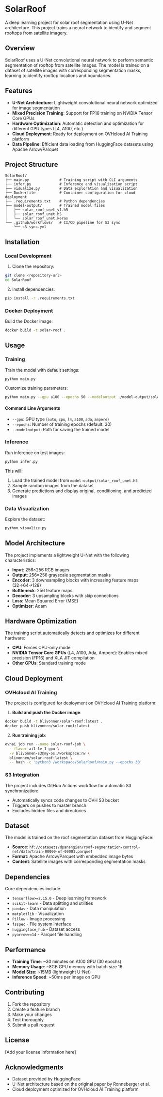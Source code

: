 # SolarRoof

A deep learning project for solar roof segmentation using U-Net architecture. This project trains a neural network to identify and segment rooftops from satellite imagery.

## Overview

SolarRoof uses a U-Net convolutional neural network to perform semantic segmentation of rooftop from satellite images. The model is trained on a dataset of satellite images with corresponding segmentation masks, learning to identify rooftop locations and boundaries.

## Features

- **U-Net Architecture**: Lightweight convolutional neural network optimized for image segmentation
- **Mixed Precision Training**: Support for FP16 training on NVIDIA Tensor Core GPUs
- **Hardware Optimization**: Automatic detection and optimization for different GPU types (L4, A100, etc.)
- **Cloud Deployment**: Ready for deployment on OVHcloud AI Training platform
- **Data Pipeline**: Efficient data loading from HuggingFace datasets using Apache Arrow/Parquet

## Project Structure

```
SolarRoof/
├── main.py              # Training script with CLI arguments
├── infer.py             # Inference and visualization script
├── visualize.py         # Data exploration and visualization
├── Dockerfile           # Container configuration for cloud deployment
├── .requirements.txt    # Python dependencies
├── model-output/        # Trained model files
│   ├── solar_roof_unet_v1.h5
│   ├── solar_roof_unet.h5
│   └── solar_roof_unet.keras
└── .github/workflows/   # CI/CD pipeline for S3 sync
    └── s3-sync.yml
```

## Installation

### Local Development

1. Clone the repository:
```bash
git clone <repository-url>
cd SolarRoof
```

2. Install dependencies:
```bash
pip install -r .requirements.txt
```

### Docker Deployment

Build the Docker image:
```bash
docker build -t solar-roof .
```

## Usage

### Training

Train the model with default settings:
```bash
python main.py
```

Customize training parameters:
```bash
python main.py --gpu a100 --epochs 50 --modeloutput ./model-output/solar_roof_unet_v2.h5
```

#### Command Line Arguments

- `--gpu`: GPU type (`auto`, `cpu`, `l4`, `a100`, `ada`, `ampere`)
- `--epochs`: Number of training epochs (default: 30)
- `--modeloutput`: Path for saving the trained model

### Inference

Run inference on test images:
```bash
python infer.py
```

This will:
1. Load the trained model from `model-output/solar_roof_unet.h5`
2. Sample random images from the dataset
3. Generate predictions and display original, conditioning, and predicted images

### Data Visualization

Explore the dataset:
```bash
python visualize.py
```

## Model Architecture

The project implements a lightweight U-Net with the following characteristics:

- **Input**: 256×256 RGB images
- **Output**: 256×256 grayscale segmentation masks
- **Encoder**: 3 downsampling blocks with increasing feature maps (32→64→128)
- **Bottleneck**: 256 feature maps
- **Decoder**: 3 upsampling blocks with skip connections
- **Loss**: Mean Squared Error (MSE)
- **Optimizer**: Adam

## Hardware Optimization

The training script automatically detects and optimizes for different hardware:

- **CPU**: Forces CPU-only mode
- **NVIDIA Tensor Core GPUs** (L4, A100, Ada, Ampere): Enables mixed precision (FP16) and XLA JIT compilation
- **Other GPUs**: Standard training mode

## Cloud Deployment

### OVHcloud AI Training

The project is configured for deployment on OVHcloud AI Training platform:

1. **Build and push the Docker image**:
```bash
docker build -t blivonnen/solar-roof:latest .
docker push blivonnen/solar-roof:latest
```

2. **Run training job**:
```bash
ovhai job run --name solar-roof-job \
  --flavor ai1-le-1-gpu \
  -v blivonnen-s3@my-os:/workspace:rw \
  blivonnen/solar-roof:latest \
  -- bash -c 'python3 /workspace/SolarRoof/main.py --epochs 30'
```

### S3 Integration

The project includes GitHub Actions workflow for automatic S3 synchronization:

- Automatically syncs code changes to OVH S3 bucket
- Triggers on pushes to master branch
- Excludes hidden files and directories

## Dataset

The model is trained on the roof segmentation dataset from HuggingFace:
- **Source**: `hf://datasets/dpanangian/roof-segmentation-control-net/data/train-00000-of-00001.parquet`
- **Format**: Apache Arrow/Parquet with embedded image bytes
- **Content**: Satellite images with corresponding segmentation masks

## Dependencies

Core dependencies include:
- `tensorflow>=2.15.0` - Deep learning framework
- `scikit-learn` - Data splitting and utilities
- `pandas` - Data manipulation
- `matplotlib` - Visualization
- `Pillow` - Image processing
- `fsspec` - File system interface
- `huggingface_hub` - Dataset access
- `pyarrow>=14` - Parquet file handling

## Performance

- **Training Time**: ~30 minutes on A100 GPU (30 epochs)
- **Memory Usage**: ~8GB GPU memory with batch size 16
- **Model Size**: ~15MB (lightweight U-Net)
- **Inference Speed**: ~50ms per image on GPU

## Contributing

1. Fork the repository
2. Create a feature branch
3. Make your changes
4. Test thoroughly
5. Submit a pull request

## License

[Add your license information here]

## Acknowledgments

- Dataset provided by HuggingFace
- U-Net architecture based on the original paper by Ronneberger et al.
- Cloud deployment optimized for OVHcloud AI Training platform 